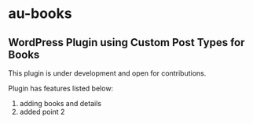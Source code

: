 # au-books

## WordPress Plugin using Custom Post Types for Books

This plugin is under development and open for contributions.

Plugin has features listed below:

1. adding books and details
2. added point 2